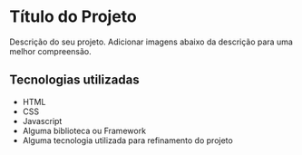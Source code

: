 # Título do Projeto

<p> Descrição do seu projeto. Adicionar imagens abaixo da descrição para uma melhor compreensão. </p>

## Tecnologias utilizadas

* HTML
* CSS
* Javascript
* Alguma biblioteca ou Framework
* Alguma tecnologia utilizada para refinamento do projeto